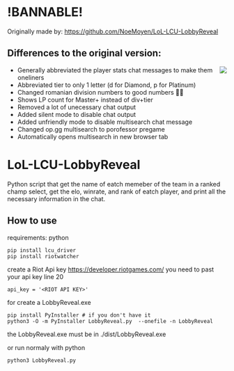 # !BANNABLE!

Originally made by:
https://github.com/NoeMoyen/LoL-LCU-LobbyReveal

## Differences to the original version:
<img src="https://i.imgur.com/Mqhic83.png" align="right"/>

* Generally abbreviated the player stats chat messages to make them oneliners
* Abbreviated tier to only 1 letter (d for Diamond, p for Platinum)
* Changed romanian division numbers to good numbers 👍🏻
* Shows LP count for Master+ instead of div+tier
* Removed a lot of unecessary chat output
* Added silent mode to disable chat output
* Added unfriendly mode to disable multisearch chat message
* Changed op.gg multisearch to porofessor pregame
* Automatically opens multisearch in new browser tab

# LoL-LCU-LobbyReveal
Python script that get the name of eatch memeber of the team in a ranked champ select, get the elo, winrate, and rank of eatch player, and print all the necessary information in the chat. 

## How to use
requirements: python
```
pip install lcu_driver
pip install riotwatcher
```
create a Riot Api key
https://developer.riotgames.com/
you need to past your api key line 20
```
api_key = '<RIOT API KEY>'
```

for create a LobbyReveal.exe 
```
pip install PyInstaller # if you don't have it
python3 -O -m PyInstaller LobbyReveal.py  --onefile -n LobbyReveal
``` 
the LobbyReveal.exe must be in ./dist/LobbyReveal.exe

or run normaly with python
```
python3 LobbyReveal.py
```

